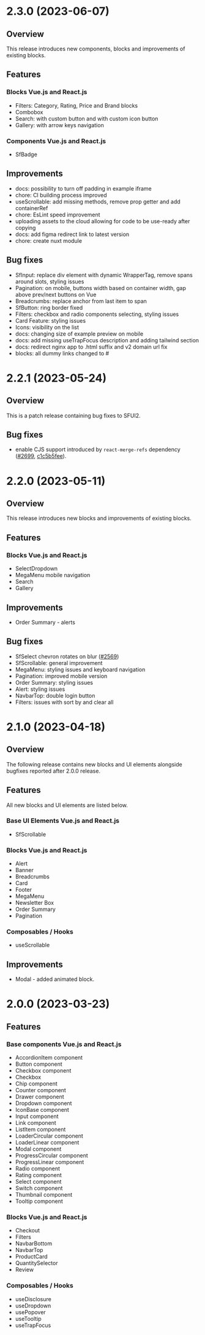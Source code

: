 # 2.3.0 (2023-06-07)

## Overview

This release introduces new components, blocks and improvements of existing blocks.

## Features

### Blocks Vue.js and React.js

- Filters: Category, Rating, Price and Brand blocks
- Combobox
- Search: with custom button and with custom icon button
- Gallery: with arrow keys navigation 
### Components Vue.js and React.js

- SfBadge
## Improvements

- docs: possibility to turn off padding in example iframe 
- chore: CI building process improved 
- useScrollable: add missing methods, remove prop getter and add containerRef  
- chore: EsLint speed improvement
- uploading assets to the cloud allowing for code to be use-ready after copying 
- docs: add figma redirect link to latest version
- chore: create nuxt module 

## Bug fixes

- SfInput: replace div element with dynamic WrapperTag, remove spans around slots, styling issues
- Pagination: on mobile, buttons width based on container width, gap above prev/next buttons on Vue 
- Breadcrumbs: replace anchor from last item to span 
- SfButton: ring border fixed
- Filters: checkbox and radio components selecting, styling issues
- Card Feature: styling issues
- Icons: visibility on the list 
- docs: changing size of example preview on mobile
- docs: add missing useTrapFocus description and adding tailwind section 
- docs: redirect nginx app to .html suffix and v2 domain url fix
- blocks: all dummy links changed to # 

# 2.2.1 (2023-05-24)

## Overview

This is a patch release containing bug fixes to SFUI2.

## Bug fixes

- enable CJS support introduced by `react-merge-refs` dependency ([#2699](https://github.com/vuestorefront/storefront-ui/issues/2699), [c1c5b5fee](https://github.com/vuestorefront/storefront-ui/commit/c1c5b5feee1c7a7e2a2933f001e3f4239887f15d)).

# 2.2.0 (2023-05-11)

## Overview

This release introduces new blocks and improvements of existing blocks.

## Features

### Blocks Vue.js and React.js

- SelectDropdown
- MegaMenu mobile navigation
- Search
- Gallery

## Improvements

- Order Summary - alerts

## Bug fixes

- SfSelect chevron rotates on blur ([#2569](https://github.com/vuestorefront/storefront-ui/issues/2569))
- SfScrollable: general improvement
- MegaMenu: styling issues and keyboard navigation
- Pagination: improved mobile version
- Order Summary: styling issues
- Alert: styling issues
- NavbarTop: double login button
- Filters: issues with sort by and clear all

# 2.1.0 (2023-04-18)

## Overview

The following release contains new blocks and UI elements alongside bugfixes reported after 2.0.0 release.

## Features

All new blocks and UI elements are listed below.

### Base UI Elements Vue.js and React.js

- SfScrollable

### Blocks Vue.js and React.js

- Alert
- Banner
- Breadcrumbs
- Card
- Footer
- MegaMenu
- Newsletter Box
- Order Summary
- Pagination

### Composables / Hooks

- useScrollable

## Improvements

- Modal - added animated block.

# 2.0.0 (2023-03-23)

## Features

### Base components Vue.js and React.js

- AccordionItem component
- Button component
- Checkbox component
- Checkbox
- Chip component
- Counter component
- Drawer component
- Dropdown component
- IconBase component
- Input component
- Link component
- ListItem component
- LoaderCircular component
- LoaderLinear component
- Modal component
- ProgressCircular component
- ProgressLinear component
- Radio component
- Rating component
- Select component
- Switch component
- Thumbnail component
- Tooltip component

### Blocks Vue.js and React.js

- Checkout
- Filters
- NavbarBottom
- NavbarTop
- ProductCard
- QuantitySelector
- Review

### Composables / Hooks

- useDisclosure
- useDropdown
- usePopover
- useTooltip
- useTrapFocus
